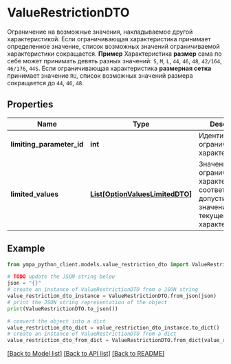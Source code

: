 # ValueRestrictionDTO

Ограничение на возможные значения, накладываемое другой характеристикой.  Если ограничивающая характеристика принимает определенное значение, список возможных значений ограничиваемой характеристики сокращается.  **Пример**  Характеристика **размер** сама по себе может принимать девять разных значений: `S`, `M`, `L`, `44`, `46`, `48`, `42/164`, `46/176`, `44S`.  Если ограничивающая характеристика **размерная сетка** принимает значение `RU`, список возможных значений размера сокращается до `44`, `46`, `48`. 

## Properties

Name | Type | Description | Notes
------------ | ------------- | ------------- | -------------
**limiting_parameter_id** | **int** | Идентификатор ограничивающей характеристики. | 
**limited_values** | [**List[OptionValuesLimitedDTO]**](OptionValuesLimitedDTO.md) | Значения ограничивающей характеристики и соответствующие допустимые значения текущей характеристики. | 

## Example

```python
from ympa_python_client.models.value_restriction_dto import ValueRestrictionDTO

# TODO update the JSON string below
json = "{}"
# create an instance of ValueRestrictionDTO from a JSON string
value_restriction_dto_instance = ValueRestrictionDTO.from_json(json)
# print the JSON string representation of the object
print(ValueRestrictionDTO.to_json())

# convert the object into a dict
value_restriction_dto_dict = value_restriction_dto_instance.to_dict()
# create an instance of ValueRestrictionDTO from a dict
value_restriction_dto_from_dict = ValueRestrictionDTO.from_dict(value_restriction_dto_dict)
```
[[Back to Model list]](../README.md#documentation-for-models) [[Back to API list]](../README.md#documentation-for-api-endpoints) [[Back to README]](../README.md)



